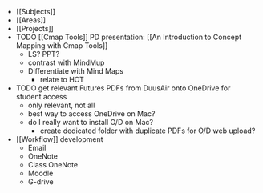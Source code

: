 - [[Subjects]]
- [[Areas]]
- [[Projects]]
- TODO [[Cmap Tools]] PD presentation: [[An Introduction to Concept Mapping with Cmap Tools]]
	- LS? PPT?
	- contrast with MindMup
	- Differentiate with Mind Maps
		- relate to HOT
- TODO get relevant Futures PDFs from DuusAir onto OneDrive for student access
	- only relevant, not all
	- best way to access OneDrive on Mac?
	- do I really want to install O/D on Mac?
		- create dedicated folder with duplicate PDFs for O/D web upload?
- [[Workflow]] development
	- Email
	- OneNote
	- Class OneNote
	- Moodle
	- G-drive